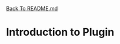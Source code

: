 [Back To README.md](https://github.com/jobmetric/laravel-extension/blob/master/README.md)

# Introduction to Plugin
